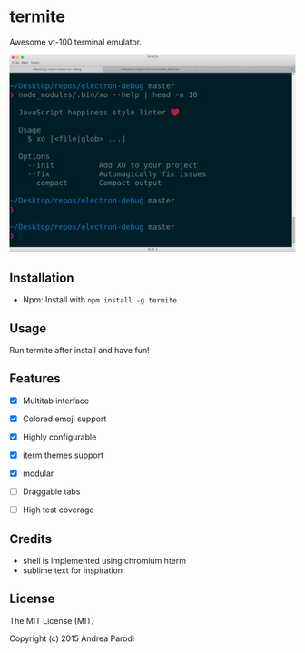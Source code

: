 # termite

Awesome vt-100 terminal emulator.

![termite](media/screenshot.png)

## Installation

* Npm: Install with `npm install -g termite`

## Usage

Run termite after install and have fun!

## Features

- [X] Multitab interface
- [X] Colored emoji support
- [X] Highly configurable
- [X] iterm themes support
- [X] modular
- [ ] Draggable tabs
- [ ] High test coverage


## Credits

* shell is implemented using chromium hterm
* sublime text for inspiration



## License

The MIT License (MIT)

Copyright (c) 2015 Andrea Parodi

